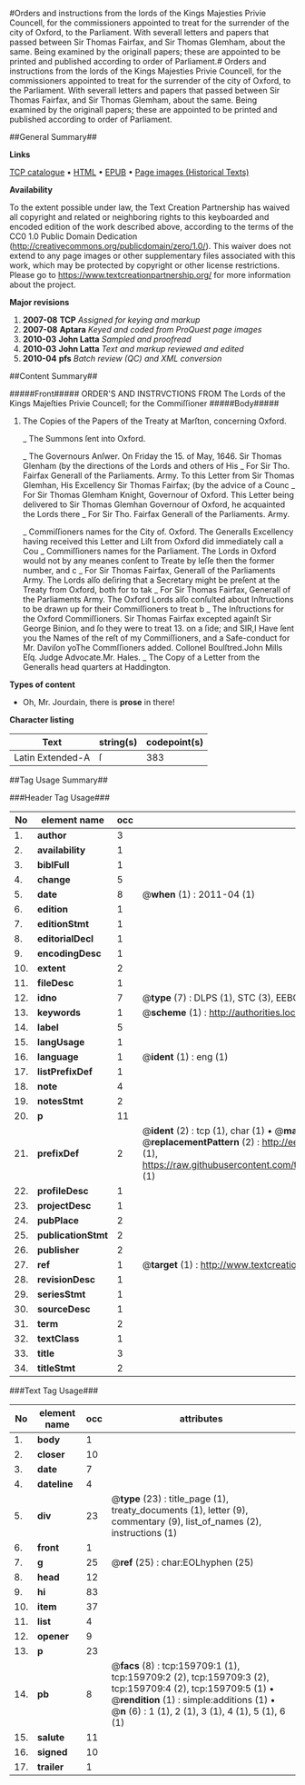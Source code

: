 #Orders and instructions from the lords of the Kings Majesties Privie Councell, for the commissioners appointed to treat for the surrender of the city of Oxford, to the Parliament. With severall letters and papers that passed between Sir Thomas Fairfax, and Sir Thomas Glemham, about the same. Being examined by the originall papers; these are appointed to be printed and published according to order of Parliament.#
Orders and instructions from the lords of the Kings Majesties Privie Councell, for the commissioners appointed to treat for the surrender of the city of Oxford, to the Parliament. With severall letters and papers that passed between Sir Thomas Fairfax, and Sir Thomas Glemham, about the same. Being examined by the originall papers; these are appointed to be printed and published according to order of Parliament.

##General Summary##

**Links**

[TCP catalogue](http://www.ota.ox.ac.uk/tcp/)  • 
[HTML](http://tei.it.ox.ac.uk/tcp/Texts-HTML/free/A83/A83934.html)  • 
[EPUB](http://tei.it.ox.ac.uk/tcp/Texts-EPUB/free/A83/A83934.epub) • 
[Page images (Historical Texts)](https://historicaltexts.jisc.ac.uk/eebo-99861471e)

**Availability**

To the extent possible under law, the Text Creation Partnership has waived all copyright and related or neighboring rights to this keyboarded and encoded edition of the work described above, according to the terms of the CC0 1.0 Public Domain Dedication (http://creativecommons.org/publicdomain/zero/1.0/). This waiver does not extend to any page images or other supplementary files associated with this work, which may be protected by copyright or other license restrictions. Please go to https://www.textcreationpartnership.org/ for more information about the project.

**Major revisions**

1. __2007-08__ __TCP__ *Assigned for keying and markup*
1. __2007-08__ __Aptara__ *Keyed and coded from ProQuest page images*
1. __2010-03__ __John Latta__ *Sampled and proofread*
1. __2010-03__ __John Latta__ *Text and markup reviewed and edited*
1. __2010-04__ __pfs__ *Batch review (QC) and XML conversion*

##Content Summary##

#####Front#####
ORDER'S
AND
INSTRVCTIONS
FROM
The Lords of the Kings Majeſties
Privie Councell; for the Commiſſioner
#####Body#####

1. The Copies of the Papers of the Treaty
at Marſton, concerning
Oxford.

    _ The Summons ſent into Oxford.

    _ The Governours Anſwer.
On Friday the 15. of May, 1646. Sir Thomas Glenham (by
the directions of the Lords and others of His
    _ For Sir Tho. Fairfax Generall of the Parliaments.
Army.
To this Letter from Sir Thomas Glemhan, His Excellency Sir
Thomas Fairfax; (by the advice of a Counc
    _ For Sir Thomas Glemham Knight, Governour of Oxford.
This Letter being delivered to Sir Thomas Glemhan Governour
of Oxford, he acquainted the Lords there
    _ For Sir Tho. Fairfax Generall of the Parliaments.
Army.

    _ Commiſſioners names for the City of.
Oxford.
The Generalls Excellency having received this Letter and Liſt
from Oxford did immediately call a Cou
    _ Commiſſioners names for the Parliament.
The Lords in Oxford would not by any meanes conſent to Treate
by leſſe then the former number, and c
    _ For Sir Thomas Fairfax, Generall of the Parliaments
Army.
The Lords alſo deſiring that a Secretary might be preſent at the
Treaty from Oxford, both for to tak
    _ For Sir Thomas Fairfax, Generall of the Parliaments
Army.
The Oxford Lords alſo conſulted about Inſtructions to be
drawn up for their Commiſſioners to treat b
    _ The Inſtructions for the Oxford Commiſſioners.
Sir Thomas Fairfax excepted againſt Sir George Binion, and ſo
they were to treat 13. on a ſide; and SIR,I Have ſent you the Names of the reſt of my Commiſſioners, and
a Safe-conduct for Mr. Daviſon yoThe Commſſioners added.
Collonel Boulſtred.John Mills Eſq. Judge Advocate.Mr. Hales.
    _ The Copy of a Letter from the Generalls head quarters at
Haddington.

**Types of content**

  * Oh, Mr. Jourdain, there is **prose** in there!

**Character listing**


|Text|string(s)|codepoint(s)|
|---|---|---|
|Latin Extended-A|ſ|383|

##Tag Usage Summary##

###Header Tag Usage###

|No|element name|occ|attributes|
|---|---|---|---|
|1.|__author__|3||
|2.|__availability__|1||
|3.|__biblFull__|1||
|4.|__change__|5||
|5.|__date__|8| @__when__ (1) : 2011-04 (1)|
|6.|__edition__|1||
|7.|__editionStmt__|1||
|8.|__editorialDecl__|1||
|9.|__encodingDesc__|1||
|10.|__extent__|2||
|11.|__fileDesc__|1||
|12.|__idno__|7| @__type__ (7) : DLPS (1), STC (3), EEBO-CITATION (1), PROQUEST (1), VID (1)|
|13.|__keywords__|1| @__scheme__ (1) : http://authorities.loc.gov/ (1)|
|14.|__label__|5||
|15.|__langUsage__|1||
|16.|__language__|1| @__ident__ (1) : eng (1)|
|17.|__listPrefixDef__|1||
|18.|__note__|4||
|19.|__notesStmt__|2||
|20.|__p__|11||
|21.|__prefixDef__|2| @__ident__ (2) : tcp (1), char (1)  •  @__matchPattern__ (2) : ([0-9\-]+):([0-9IVX]+) (1), (.+) (1)  •  @__replacementPattern__ (2) : http://eebo.chadwyck.com/downloadtiff?vid=$1&page=$2 (1), https://raw.githubusercontent.com/textcreationpartnership/Texts/master/tcpchars.xml#$1 (1)|
|22.|__profileDesc__|1||
|23.|__projectDesc__|1||
|24.|__pubPlace__|2||
|25.|__publicationStmt__|2||
|26.|__publisher__|2||
|27.|__ref__|1| @__target__ (1) : http://www.textcreationpartnership.org/docs/. (1)|
|28.|__revisionDesc__|1||
|29.|__seriesStmt__|1||
|30.|__sourceDesc__|1||
|31.|__term__|2||
|32.|__textClass__|1||
|33.|__title__|3||
|34.|__titleStmt__|2||


###Text Tag Usage###

|No|element name|occ|attributes|
|---|---|---|---|
|1.|__body__|1||
|2.|__closer__|10||
|3.|__date__|7||
|4.|__dateline__|4||
|5.|__div__|23| @__type__ (23) : title_page (1), treaty_documents (1), letter (9), commentary (9), list_of_names (2), instructions (1)|
|6.|__front__|1||
|7.|__g__|25| @__ref__ (25) : char:EOLhyphen (25)|
|8.|__head__|12||
|9.|__hi__|83||
|10.|__item__|37||
|11.|__list__|4||
|12.|__opener__|9||
|13.|__p__|23||
|14.|__pb__|8| @__facs__ (8) : tcp:159709:1 (1), tcp:159709:2 (2), tcp:159709:3 (2), tcp:159709:4 (2), tcp:159709:5 (1)  •  @__rendition__ (1) : simple:additions (1)  •  @__n__ (6) : 1 (1), 2 (1), 3 (1), 4 (1), 5 (1), 6 (1)|
|15.|__salute__|11||
|16.|__signed__|10||
|17.|__trailer__|1||
